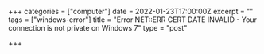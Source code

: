 +++
categories = ["computer"]
date = 2022-01-23T17:00:00Z
excerpt = ""
tags = ["windows-error"]
title = "Error NET::ERR CERT DATE INVALID - Your connection is not private on Windows 7"
type = "post"

+++
